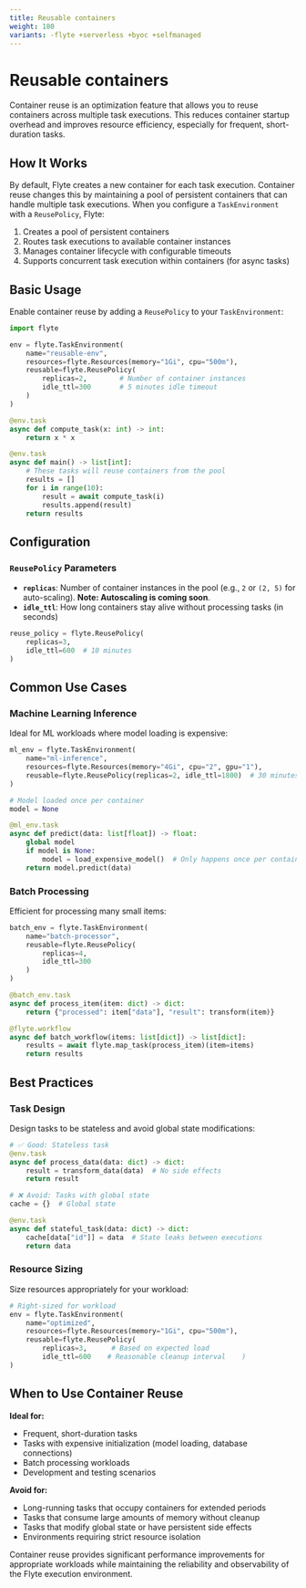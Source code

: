 ```yaml
---
title: Reusable containers
weight: 180
variants: -flyte +serverless +byoc +selfmanaged
---
```


# Reusable containers

Container reuse is an optimization feature that allows you to reuse containers across multiple task executions. This reduces container startup overhead and improves resource efficiency, especially for frequent, short-duration tasks.

## How It Works

By default, Flyte creates a new container for each task execution. Container reuse changes this by maintaining a pool of persistent containers that can handle multiple task executions. When you configure a `TaskEnvironment` with a `ReusePolicy`, Flyte:

1. Creates a pool of persistent containers
2. Routes task executions to available container instances
3. Manages container lifecycle with configurable timeouts
4. Supports concurrent task execution within containers (for async tasks)

## Basic Usage

Enable container reuse by adding a `ReusePolicy` to your `TaskEnvironment`:

```python
import flyte

env = flyte.TaskEnvironment(
    name="reusable-env",
    resources=flyte.Resources(memory="1Gi", cpu="500m"),
    reusable=flyte.ReusePolicy(
        replicas=2,        # Number of container instances
        idle_ttl=300       # 5 minutes idle timeout
    )
)

@env.task
async def compute_task(x: int) -> int:
    return x * x

@env.task
async def main() -> list[int]:
    # These tasks will reuse containers from the pool
    results = []
    for i in range(10):
        result = await compute_task(i)
        results.append(result)
    return results
```

## Configuration

### `ReusePolicy` Parameters

- **`replicas`**: Number of container instances in the pool (e.g., `2` or `(2, 5)` for auto-scaling).
  **Note: Autoscaling is coming soon**.
- **`idle_ttl`**: How long containers stay alive without processing tasks (in seconds)

```python
reuse_policy = flyte.ReusePolicy(
    replicas=3,
    idle_ttl=600  # 10 minutes
)
```

## Common Use Cases

### Machine Learning Inference

Ideal for ML workloads where model loading is expensive:

<!-- TODO:
Referring to  the section in the code below

```
# Model loaded once per container
model = None
```
Ketan Umare
this should have an asyncio lock. Better to use alru_cache
-->

```python
ml_env = flyte.TaskEnvironment(
    name="ml-inference",
    resources=flyte.Resources(memory="4Gi", cpu="2", gpu="1"),
    reusable=flyte.ReusePolicy(replicas=2, idle_ttl=1800)  # 30 minutes
)

# Model loaded once per container
model = None

@ml_env.task
async def predict(data: list[float]) -> float:
    global model
    if model is None:
        model = load_expensive_model()  # Only happens once per container
    return model.predict(data)
```

### Batch Processing

Efficient for processing many small items:

```python
batch_env = flyte.TaskEnvironment(
    name="batch-processor",
    reusable=flyte.ReusePolicy(
        replicas=4,
        idle_ttl=300
    )
)

@batch_env.task
async def process_item(item: dict) -> dict:
    return {"processed": item["data"], "result": transform(item)}

@flyte.workflow
async def batch_workflow(items: list[dict]) -> list[dict]:
    results = await flyte.map_task(process_item)(item=items)
    return results
```

## Best Practices

### Task Design

Design tasks to be stateless and avoid global state modifications:

```python
# ✅ Good: Stateless task
@env.task
async def process_data(data: dict) -> dict:
    result = transform_data(data)  # No side effects
    return result

# ❌ Avoid: Tasks with global state
cache = {}  # Global state

@env.task
async def stateful_task(data: dict) -> dict:
    cache[data["id"]] = data  # State leaks between executions
    return data
```

### Resource Sizing

Size resources appropriately for your workload:

```python
# Right-sized for workload
env = flyte.TaskEnvironment(
    name="optimized",
    resources=flyte.Resources(memory="1Gi", cpu="500m"),
    reusable=flyte.ReusePolicy(
        replicas=3,      # Based on expected load
        idle_ttl=600    # Reasonable cleanup interval    )
)
```

## When to Use Container Reuse

**Ideal for:**
- Frequent, short-duration tasks
- Tasks with expensive initialization (model loading, database connections)
- Batch processing workloads
- Development and testing scenarios

**Avoid for:**
- Long-running tasks that occupy containers for extended periods
- Tasks that consume large amounts of memory without cleanup
- Tasks that modify global state or have persistent side effects
- Environments requiring strict resource isolation

Container reuse provides significant performance improvements for appropriate workloads while maintaining the reliability and observability of the Flyte execution environment.